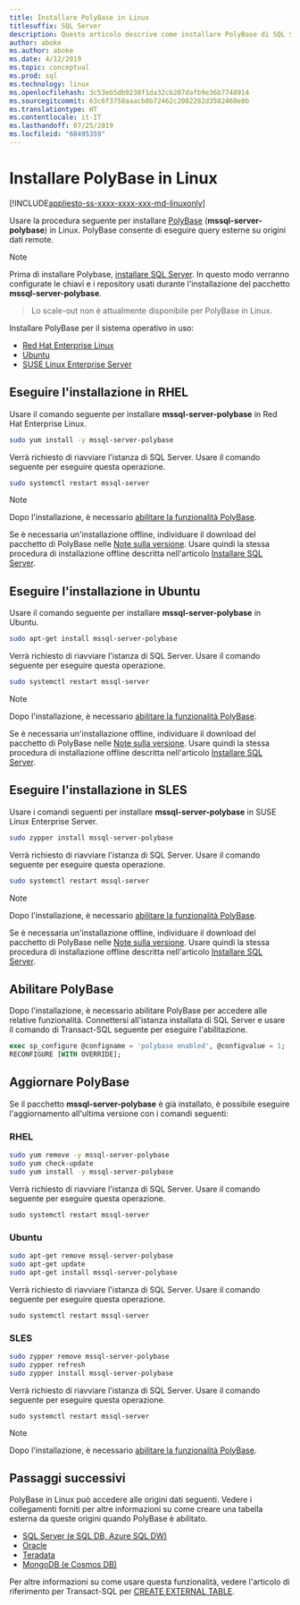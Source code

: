 ```yaml
---
title: Installare PolyBase in Linux
titlesuffix: SQL Server
description: Questo articolo descrive come installare PolyBase di SQL Server in Linux.
author: aboke
ms.author: aboke
ms.date: 4/12/2019
ms.topic: conceptual
ms.prod: sql
ms.technology: linux
ms.openlocfilehash: 3c53eb5db9238f1da32cb207dafb9e36b7748914
ms.sourcegitcommit: 63c6f3758aaacb8b72462c2002282d3582460e0b
ms.translationtype: HT
ms.contentlocale: it-IT
ms.lasthandoff: 07/25/2019
ms.locfileid: "68495359"
---
```

# <a name="install-polybase-on-linux"></a>Installare PolyBase in Linux

[!INCLUDE[appliesto-ss-xxxx-xxxx-xxx-md-linuxonly](../../includes/appliesto-ss-xxxx-xxxx-xxx-md-linuxonly.md)]

Usare la procedura seguente per installare [PolyBase](../../relational-databases/search/full-text-search.md) (**mssql-server-polybase**) in Linux. PolyBase consente di eseguire query esterne su origini dati remote. 

>[!NOTE]
> Prima di installare Polybase, [installare SQL Server](../../linux/sql-server-linux-setup.md#platforms). In questo modo verranno configurate le chiavi e i repository usati durante l'installazione del pacchetto **mssql-server-polybase**.

> Lo scale-out non è attualmente disponibile per PolyBase in Linux.


Installare PolyBase per il sistema operativo in uso:

- [Red Hat Enterprise Linux](#RHEL)
- [Ubuntu](#ubuntu)
- [SUSE Linux Enterprise Server](#SLES)



## <a name="RHEL">Eseguire l'installazione in RHEL</a>

Usare il comando seguente per installare **mssql-server-polybase** in Red Hat Enterprise Linux. 

```bash
sudo yum install -y mssql-server-polybase
```

Verrà richiesto di riavviare l'istanza di SQL Server. Usare il comando seguente per eseguire questa operazione.

```bash
sudo systemctl restart mssql-server
```

>[!NOTE]
>Dopo l'installazione, è necessario [abilitare la funzionalità PolyBase](#enable).

Se è necessaria un'installazione offline, individuare il download del pacchetto di PolyBase nelle [Note sulla versione](../../linux/sql-server-linux-release-notes.md). Usare quindi la stessa procedura di installazione offline descritta nell'articolo [Installare SQL Server](../../linux/sql-server-linux-setup.md#offline).

## <a name="ubuntu">Eseguire l'installazione in Ubuntu</a>

Usare il comando seguente per installare **mssql-server-polybase** in Ubuntu. 

```bash
sudo apt-get install mssql-server-polybase
```

Verrà richiesto di riavviare l'istanza di SQL Server. Usare il comando seguente per eseguire questa operazione.

```bash
sudo systemctl restart mssql-server
```

>[!NOTE]
>Dopo l'installazione, è necessario [abilitare la funzionalità PolyBase](#enable).

Se è necessaria un'installazione offline, individuare il download del pacchetto di PolyBase nelle [Note sulla versione](../../linux/sql-server-linux-release-notes.md). Usare quindi la stessa procedura di installazione offline descritta nell'articolo [Installare SQL Server](../../linux/sql-server-linux-setup.md#offline).

## <a name="SLES">Eseguire l'installazione in SLES</a>

Usare i comandi seguenti per installare **mssql-server-polybase** in SUSE Linux Enterprise Server. 

```bash
sudo zypper install mssql-server-polybase
```

Verrà richiesto di riavviare l'istanza di SQL Server. Usare il comando seguente per eseguire questa operazione.

```bash
sudo systemctl restart mssql-server
```

>[!NOTE]
>Dopo l'installazione, è necessario [abilitare la funzionalità PolyBase](#enable).


Se è necessaria un'installazione offline, individuare il download del pacchetto di PolyBase nelle [Note sulla versione](../../linux/sql-server-linux-release-notes.md). Usare quindi la stessa procedura di installazione offline descritta nell'articolo [Installare SQL Server](../../linux/sql-server-linux-setup.md#offline).


## <a name="enable">Abilitare PolyBase</a> 

Dopo l'installazione, è necessario abilitare PolyBase per accedere alle relative funzionalità. Connettersi all'istanza installata di SQL Server e usare il comando di Transact-SQL seguente per eseguire l'abilitazione.

```sql
exec sp_configure @configname = 'polybase enabled', @configvalue = 1;
RECONFIGURE [WITH OVERRIDE];
```

## <a name="update-polybase"></a>Aggiornare PolyBase

Se il pacchetto **mssql-server-polybase** è già installato, è possibile eseguire l'aggiornamento all'ultima versione con i comandi seguenti:

### <a name="rhel"></a>RHEL

```bash
sudo yum remove -y mssql-server-polybase
sudo yum check-update
sudo yum install -y mssql-server-polybase
```

Verrà richiesto di riavviare l'istanza di SQL Server. Usare il comando seguente per eseguire questa operazione.

```
sudo systemctl restart mssql-server
```

### <a name="ubuntu"></a>Ubuntu

```bash
sudo apt-get remove mssql-server-polybase
sudo apt-get update 
sudo apt-get install mssql-server-polybase
```

Verrà richiesto di riavviare l'istanza di SQL Server. Usare il comando seguente per eseguire questa operazione.

```
sudo systemctl restart mssql-server
```

### <a name="sles"></a>SLES

```bash
sudo zypper remove mssql-server-polybase
sudo zypper refresh
sudo zypper install mssql-server-polybase
```

Verrà richiesto di riavviare l'istanza di SQL Server. Usare il comando seguente per eseguire questa operazione.

```
sudo systemctl restart mssql-server
```

>[!NOTE]
>Dopo l'installazione, è necessario [abilitare la funzionalità PolyBase](#enable).

## <a name="next-steps"></a>Passaggi successivi

PolyBase in Linux può accedere alle origini dati seguenti. Vedere i collegamenti forniti per altre informazioni su come creare una tabella esterna da queste origini quando PolyBase è abilitato. 

- [SQL Server (e SQL DB, Azure SQL DW)](../../relational-databases/polybase/polybase-configure-sql-server.md)
- [Oracle](../../relational-databases/polybase/polybase-configure-oracle.md)
- [Teradata](../../relational-databases/polybase/polybase-configure-teradata.md)
- [MongoDB (e Cosmos DB)](../../relational-databases/polybase/polybase-configure-mongodb.md)

Per altre informazioni su come usare questa funzionalità, vedere l'articolo di riferimento per Transact-SQL per [CREATE EXTERNAL TABLE](../../t-sql/statements/create-external-table-transact-sql.md).
